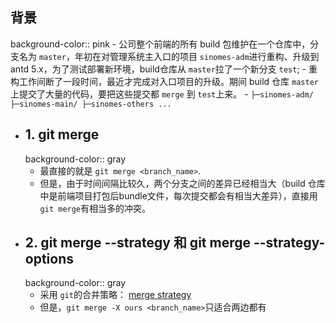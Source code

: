 ## 背景
background-color:: pink
	- 公司整个前端的所有 build 包维护在一个仓库中，分支名为 `master`，年初在对管理系统主入口的项目 `sinomes-adm`进行重构、升级到antd 5.x，为了测试部署新环境，build仓库从 `master`拉了一个新分支 `test`;
	- 重构工作间断了一段时间，最近才完成对入口项目的升级。期间 build 仓库 `master`上提交了大量的代码，要把这些提交都 `merge` 到 `test`上来。
	- ```
	  ├─sinomes-adm/
	  ├─sinomes-main/
	  ├─sinomes-others
	  ...
	  ```
- ## 1. git merge
  background-color:: gray
	- 最直接的就是 `git merge <branch_name>`.
	- 但是，由于时间间隔比较久，两个分支之间的差异已经相当大（build 仓库中是前端项目打包后bundle文件，每次提交都会有相当大差异），直接用 `git merge`有相当多的冲突。
- ## 2. git merge --strategy 和 git merge --strategy-options
  background-color:: gray
	- 采用 `git`的合并策略： [merge strategy](https://blog.walterlv.com/post/git-merge-strategy.html)
	- 但是，`git merge -X ours <branch_name>`只适合两边都有